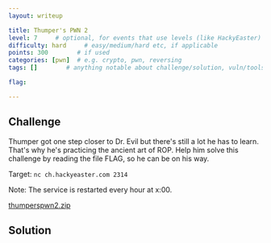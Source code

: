 ```yaml
---
layout: writeup

title: Thumper's PWN 2
level: 7     # optional, for events that use levels (like HackyEaster)
difficulty: hard     # easy/medium/hard etc, if applicable
points: 300        # if used
categories: [pwn]  # e.g. crypto, pwn, reversing
tags: []        # anything notable about challenge/solution, vuln/tools/etc

flag:

---
```


## Challenge

Thumper got one step closer to Dr. Evil but there's still a lot he has to learn. That's why he's practicing the ancient
art of ROP. Help him solve this challenge by reading the file FLAG, so he can be on his way.

Target: `nc ch.hackyeaster.com 2314`

Note: The service is restarted every hour at x:00.

[thumperspwn2.zip](writeupfiles/thumperspwn2.zip)

## Solution


